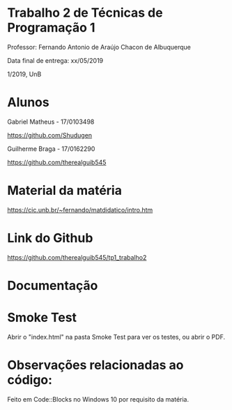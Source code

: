 # Trabalho 2 de Técnicas de Programação 1

Professor: Fernando Antonio de Araújo Chacon de Albuquerque

Data final de entrega: xx/05/2019

1/2019, UnB


# Alunos

Gabriel Matheus - 17/0103498

https://github.com/Shudugen

Guilherme Braga - 17/0162290

https://github.com/therealguib545


# Material da matéria

https://cic.unb.br/~fernando/matdidatico/intro.htm


# Link do Github

https://github.com/therealguib545/tp1_trabalho2


# Documentação


# Smoke Test

Abrir o "index.html" na pasta Smoke Test para ver os testes, ou abrir o PDF. 


# Observações relacionadas ao código:

Feito em Code::Blocks no Windows 10 por requisito da matéria.
